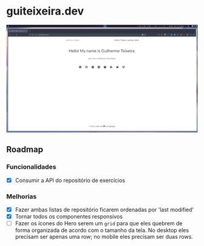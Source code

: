 # guiteixeira.dev

![home-screenshot](media/website-screenshot-home-desktop.png)

## Roadmap

### Funcionalidades

- [x] Consumir a API do repositório de exercícios

### Melhorias

- [x] Fazer ambas listas de repositório ficarem ordenadas por 'last modified'
- [x] Tornar todos os componentes responsivos
- [ ] Fazer os ícones do Hero serem um `grid` para que eles quebrem de forma organizada de acordo com o tamanho da tela. No desktop eles precisam ser apenas uma row; no mobile eles precisam ser duas rows.
